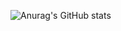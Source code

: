 ![Anurag's GitHub stats](https://github-readme-stats.vercel.app/api?username=been95&show_icons=true&theme=radical)
